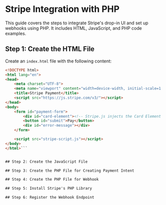 # Stripe Integration with PHP

This guide covers the steps to integrate Stripe's drop-in UI and set up webhooks using PHP. It includes HTML, JavaScript, and PHP code examples.

## Step 1: Create the HTML File

Create an `index.html` file with the following content:

```html
<!DOCTYPE html>
<html lang="en">
<head>
    <meta charset="UTF-8">
    <meta name="viewport" content="width=device-width, initial-scale=1.0">
    <title>Stripe Payment</title>
    <script src="https://js.stripe.com/v3/"></script>
</head>
<body>
    <form id="payment-form">
        <div id="card-element"><!-- Stripe.js injects the Card Element --></div>
        <button id="submit">Pay</button>
        <div id="error-message"></div>
    </form>

    <script src="stripe-script.js"></script>
</body>
</html>```


## Step 2: Create the JavaScript File

## Step 3: Create the PHP File for Creating Payment Intent

## Step 4: Create the PHP File for Webhook

## Step 5: Install Stripe's PHP Library

## Step 6: Register the Webhook Endpoint